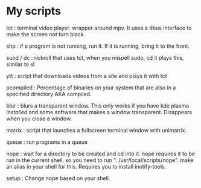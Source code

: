 # My scripts

tct : terminal video player. wrapper around mpv.
It uses a dbus interface to make the screen not turn black.

shp : if a program is not running, run it. If it is running, bring it to the front.

suod / dc : rickroll that uses tct, when you mispell sudo, cd it plays this, similar to sl

ytt : script that downloads videos from a site and plays it with tct

pcompiled : Percentage of binaries on your system that are also in a specified directory AKA compiled.

blur : blurs a transparent window. This only works if you have kde plasma *installed* and some software that makes a window transparent. Disappears when you close a window.

matrix : script that launches a fullscreen terminal window with unimatrix.

queue : run programs in a queue

nope : wait for a directory to be created and cd into it.
	nope requires it to be run in the current shell,
	so you need to run ". /usr/local/scripts/nope".
	make an alias in your shell for this.
	Requires you to install inotify-tools.

setup : Change nope based on your shell.
